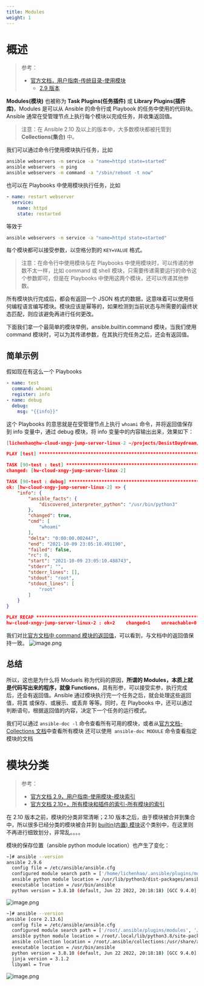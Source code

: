 ```yaml
---
title: Modules
weight: 1
---
```


# 概述

> 参考：
> - [官方文档，用户指南-传统目录-使用模块](https://docs.ansible.com/ansible/latest/user_guide/modules.html)
>   - [2.9 版本](https://docs.ansible.com/ansible/2.9/user_guide/modules.html)

**Modules(模块)** 也被称为 **Task Plugins(任务插件)** 或 **Library Plugins(插件库)**，Modules 是可以从 Ansible 的命令行或 Playbook 的任务中使用的代码块。Ansible 通常在受管理节点上执行每个模块以完成任务，并收集返回值。

> 注意：在 Ansible 2.10 及以上的版本中，大多数模块都被托管到 **Collections(集合)** 中。

我们可以通过命令行使用模块执行任务，比如

```bash
ansible webservers -m service -a "name=httpd state=started"
ansible webservers -m ping
ansible webservers -m command -a "/sbin/reboot -t now"
```

也可以在 Playbooks 中使用模块执行任务，比如

```yaml
- name: restart webserver
  service:
    name: httpd
    state: restarted
```

等效于

```bash
ansible webservers -m service -a "name=httpd state=started"
```

每个模块都可以接受参数，以空格分割的 `KEY=VALUE` 格式。

> 注意：在命令行中使用模块与在 Playbooks 中使用模块时，可以传递的参数不太一样，比如 command 或 shell 模块，只需要传递需要运行的命令这个参数即可，但是在 Playbooks 中使用这两个模块，还可以传递其他参数。

所有模块执行完成后，都会有返回一个 JSON 格式的数据，这意味着可以使用任何编程语言编写模块。模块应该是幂等的，如果检测到当前状态与所需要的最终状态匹配，则应该避免再进行任何更改。

下面我们拿一个最简单的模块举例，ansible.builtin.command 模块，当我们使用 command 模块时，可以为其传递参数，在其执行完任务之后，还会有返回值。

## 简单示例

假如现在有这么一个 Playbooks

```yaml
- name: test
  command: whoami
  register: info
- name: debug
  debug:
    msg: "{{info}}"
```

这个 Playbooks 的意思就是在受管理节点上执行 `whoami` 命令，并将返回值保存到 info 变量中，通过 debug 模块，将 info 变量中的内容输出出来，效果如下：

```json
[lichenhao@hw-cloud-xngy-jump-server-linux-2 ~/projects/DesistDaydream/ehualu/ansible/playbook]$ ansible-playbook 90-test.yaml

PLAY [test] *******************************************************************************************************************************************************************

TASK [90-test : test] *********************************************************************************************************************************************************
changed: [hw-cloud-xngy-jump-server-linux-2]

TASK [90-test : debug] ********************************************************************************************************************************************************
ok: [hw-cloud-xngy-jump-server-linux-2] => {
    "info": {
        "ansible_facts": {
            "discovered_interpreter_python": "/usr/bin/python3"
        },
        "changed": true,
        "cmd": [
            "whoami"
        ],
        "delta": "0:00:00.002447",
        "end": "2021-10-09 23:05:10.491190",
        "failed": false,
        "rc": 0,
        "start": "2021-10-09 23:05:10.488743",
        "stderr": "",
        "stderr_lines": [],
        "stdout": "root",
        "stdout_lines": [
            "root"
        ]
    }
}

PLAY RECAP ********************************************************************************************************************************************************************
hw-cloud-xngy-jump-server-linux-2 : ok=2    changed=1    unreachable=0    failed=0    skipped=0    rescued=0    ignored=0
```

我们对比[官方文档中 command 模块的返回值](https://docs.ansible.com/ansible/latest/collections/ansible/builtin/command_module.html#return-values)，可以看到，与文档中的返回值保持一致。
![image.png](https://notes-learning.oss-cn-beijing.aliyuncs.com/shqrrv/1633792369531-e531b4d1-5c2b-427c-ade8-6207d5d6020b.png)

## 总结

所以，这也是为什么将 Moduels 称为代码的原因，**所谓的 Modules，本质上就是代码写出来的程序，就像 Functions**，具有形参，可以接受实参，执行完成后，还会有返回值。Ansible 通过模块执行完一个任务之后，就会处理这些返回值，将其 或保存、或展示、或丢弃 等等。同时，在 Playbooks 中，还可以通过判断语句，根据返回值的内容，决定下一个任务的运行模式。

我们可以通过 `ansible-doc -l` 命令查看所有可用的模块，或者从[官方文档-Collections 文档](https://docs.ansible.com/ansible/latest/collections/index.html#list-of-collections)中查看所有模块
还可以使用` ansible-doc MODULE` 命令查看指定模块的文档

# 模块分类

> 参考：
> - [官方文档 2.9，用户指南-使用模块-模块索引](https://docs.ansible.com/ansible/2.9/modules/modules_by_category.html)
> - [官方文档 2.10+，所有模块和插件的索引-所有模块的索引](https://docs.ansible.com/ansible/latest/collections/index_module.html)

在 2.10 版本之前，模块的分类非常清晰；2.10 版本之后，由于模块被合并到集合中，所以很多已经分类的模块被合并到 [builtin(内置) 模块](https://docs.ansible.com/ansible/latest/collections/index_module.html#ansible-builtin)这个类别中，在这里则不再进行细致划分，非常乱。。。。

模块的保存位置（ansible python module location）也产生了变化：

```bash
~]# ansible --version
ansible 2.9.6
  config file = /etc/ansible/ansible.cfg
  configured module search path = ['/home/lichenhao/.ansible/plugins/modules', '/usr/share/ansible/plugins/modules']
  ansible python module location = /usr/lib/python3/dist-packages/ansible
  executable location = /usr/bin/ansible
  python version = 3.8.10 (default, Jun 22 2022, 20:18:18) [GCC 9.4.0]
```

![image.png](https://notes-learning.oss-cn-beijing.aliyuncs.com/shqrrv/1669781692961-2dda8a1f-3eec-4687-beb3-fa3d141c1b5e.png)

```bash
~]# ansible --version
ansible [core 2.13.6]
  config file = /etc/ansible/ansible.cfg
  configured module search path = ['/root/.ansible/plugins/modules', '/usr/share/ansible/plugins/modules']
  ansible python module location = /root/.local/lib/python3.8/site-packages/ansible
  ansible collection location = /root/.ansible/collections:/usr/share/ansible/collections
  executable location = /usr/bin/ansible
  python version = 3.8.10 (default, Jun 22 2022, 20:18:18) [GCC 9.4.0]
  jinja version = 3.1.2
  libyaml = True
```

![image.png](https://notes-learning.oss-cn-beijing.aliyuncs.com/shqrrv/1669781684010-2cc9f6a7-cb1e-4e93-bf81-e41ef417c23c.png)
